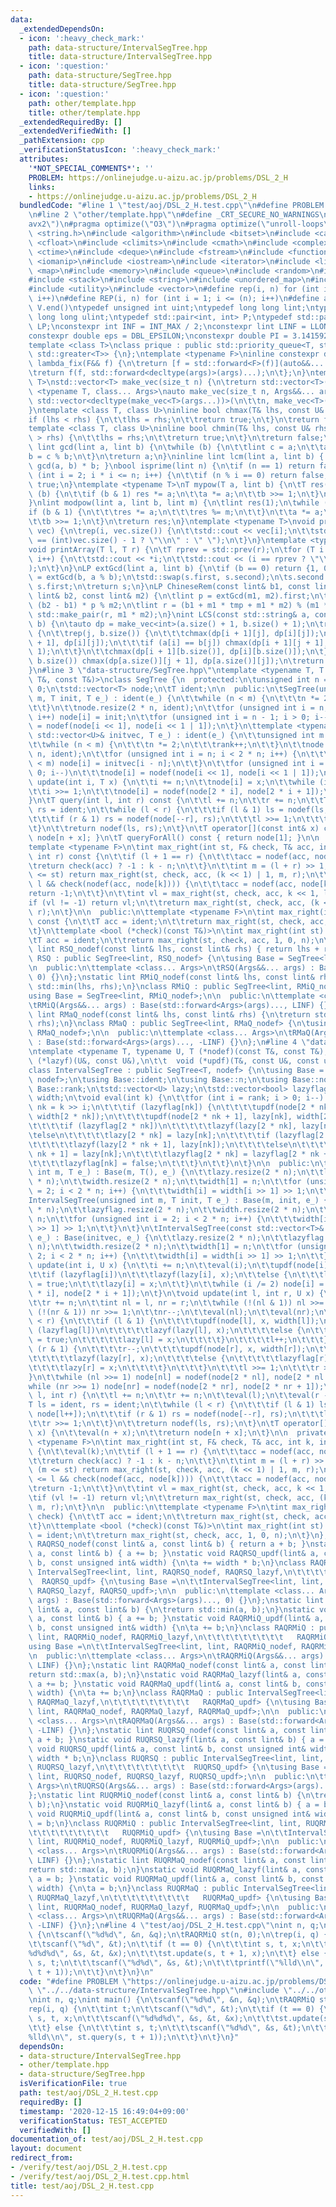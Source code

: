 ```yaml
---
data:
  _extendedDependsOn:
  - icon: ':heavy_check_mark:'
    path: data-structure/IntervalSegTree.hpp
    title: data-structure/IntervalSegTree.hpp
  - icon: ':question:'
    path: data-structure/SegTree.hpp
    title: data-structure/SegTree.hpp
  - icon: ':question:'
    path: other/template.hpp
    title: other/template.hpp
  _extendedRequiredBy: []
  _extendedVerifiedWith: []
  _pathExtension: cpp
  _verificationStatusIcon: ':heavy_check_mark:'
  attributes:
    '*NOT_SPECIAL_COMMENTS*': ''
    PROBLEM: https://onlinejudge.u-aizu.ac.jp/problems/DSL_2_H
    links:
    - https://onlinejudge.u-aizu.ac.jp/problems/DSL_2_H
  bundledCode: "#line 1 \"test/aoj/DSL_2_H.test.cpp\"\n#define PROBLEM \"https://onlinejudge.u-aizu.ac.jp/problems/DSL_2_H\"\
    \n#line 2 \"other/template.hpp\"\n#define _CRT_SECURE_NO_WARNINGS\n#pragma target(\"\
    avx2\")\n#pragma optimize(\"O3\")\n#pragma optimize(\"unroll-loops\")\n#include\
    \ <string.h>\n#include <algorithm>\n#include <bitset>\n#include <cassert>\n#include\
    \ <cfloat>\n#include <climits>\n#include <cmath>\n#include <complex>\n#include\
    \ <ctime>\n#include <deque>\n#include <fstream>\n#include <functional>\n#include\
    \ <iomanip>\n#include <iostream>\n#include <iterator>\n#include <list>\n#include\
    \ <map>\n#include <memory>\n#include <queue>\n#include <random>\n#include <set>\n\
    #include <stack>\n#include <string>\n#include <unordered_map>\n#include <unordered_set>\n\
    #include <utility>\n#include <vector>\n#define rep(i, n) for (int i = 0; i < (n);\
    \ i++)\n#define REP(i, n) for (int i = 1; i <= (n); i++)\n#define all(V) V.begin(),\
    \ V.end()\ntypedef unsigned int uint;\ntypedef long long lint;\ntypedef unsigned\
    \ long long ulint;\ntypedef std::pair<int, int> P;\ntypedef std::pair<lint, lint>\
    \ LP;\nconstexpr int INF = INT_MAX / 2;\nconstexpr lint LINF = LLONG_MAX / 2;\n\
    constexpr double eps = DBL_EPSILON;\nconstexpr double PI = 3.141592653589793238462643383279;\n\
    template <class T>\nclass prique : public std::priority_queue<T, std::vector<T>,\
    \ std::greater<T>> {\n};\ntemplate <typename F>\ninline constexpr decltype(auto)\
    \ lambda_fix(F&& f) {\n\treturn [f = std::forward<F>(f)](auto&&... args) {\n\t\
    \treturn f(f, std::forward<decltype(args)>(args)...);\n\t};\n}\ntemplate <typename\
    \ T>\nstd::vector<T> make_vec(size_t n) {\n\treturn std::vector<T>(n);\n}\ntemplate\
    \ <typename T, class... Args>\nauto make_vec(size_t n, Args&&... args) {\n\treturn\
    \ std::vector<decltype(make_vec<T>(args...))>(\n\t\tn, make_vec<T>(std::forward<Args>(args)...));\n\
    }\ntemplate <class T, class U>\ninline bool chmax(T& lhs, const U& rhs) {\n\t\
    if (lhs < rhs) {\n\t\tlhs = rhs;\n\t\treturn true;\n\t}\n\treturn false;\n}\n\
    template <class T, class U>\ninline bool chmin(T& lhs, const U& rhs) {\n\tif (lhs\
    \ > rhs) {\n\t\tlhs = rhs;\n\t\treturn true;\n\t}\n\treturn false;\n}\ninline\
    \ lint gcd(lint a, lint b) {\n\twhile (b) {\n\t\tlint c = a;\n\t\ta = b;\n\t\t\
    b = c % b;\n\t}\n\treturn a;\n}\ninline lint lcm(lint a, lint b) { return a /\
    \ gcd(a, b) * b; }\nbool isprime(lint n) {\n\tif (n == 1) return false;\n\tfor\
    \ (int i = 2; i * i <= n; i++) {\n\t\tif (n % i == 0) return false;\n\t}\n\treturn\
    \ true;\n}\ntemplate <typename T>\nT mypow(T a, lint b) {\n\tT res(1);\n\twhile\
    \ (b) {\n\t\tif (b & 1) res *= a;\n\t\ta *= a;\n\t\tb >>= 1;\n\t}\n\treturn res;\n\
    }\nlint modpow(lint a, lint b, lint m) {\n\tlint res(1);\n\twhile (b) {\n\t\t\
    if (b & 1) {\n\t\t\tres *= a;\n\t\t\tres %= m;\n\t\t}\n\t\ta *= a;\n\t\ta %= m;\n\
    \t\tb >>= 1;\n\t}\n\treturn res;\n}\ntemplate <typename T>\nvoid printArray(std::vector<T>&\
    \ vec) {\n\trep(i, vec.size()) {\n\t\tstd::cout << vec[i];\n\t\tstd::cout << (i\
    \ == (int)vec.size() - 1 ? \"\\n\" : \" \");\n\t}\n}\ntemplate <typename T>\n\
    void printArray(T l, T r) {\n\tT rprev = std::prev(r);\n\tfor (T i = l; i != r;\
    \ i++) {\n\t\tstd::cout << *i;\n\t\tstd::cout << (i == rprev ? \"\\n\" : \" \"\
    );\n\t}\n}\nLP extGcd(lint a, lint b) {\n\tif (b == 0) return {1, 0};\n\tLP s\
    \ = extGcd(b, a % b);\n\tstd::swap(s.first, s.second);\n\ts.second -= a / b *\
    \ s.first;\n\treturn s;\n}\nLP ChineseRem(const lint& b1, const lint& m1, const\
    \ lint& b2, const lint& m2) {\n\tlint p = extGcd(m1, m2).first;\n\tlint tmp =\
    \ (b2 - b1) * p % m2;\n\tlint r = (b1 + m1 * tmp + m1 * m2) % (m1 * m2);\n\treturn\
    \ std::make_pair(r, m1 * m2);\n}\nint LCS(const std::string& a, const std::string&\
    \ b) {\n\tauto dp = make_vec<int>(a.size() + 1, b.size() + 1);\n\trep(i, a.size())\
    \ {\n\t\trep(j, b.size()) {\n\t\t\tchmax(dp[i + 1][j], dp[i][j]);\n\t\t\tchmax(dp[i][j\
    \ + 1], dp[i][j]);\n\t\t\tif (a[i] == b[j]) chmax(dp[i + 1][j + 1], dp[i][j] +\
    \ 1);\n\t\t}\n\t\tchmax(dp[i + 1][b.size()], dp[i][b.size()]);\n\t}\n\trep(j,\
    \ b.size()) chmax(dp[a.size()][j + 1], dp[a.size()][j]);\n\treturn dp[a.size()][b.size()];\n\
    }\n#line 3 \"data-structure/SegTree.hpp\"\ntemplate <typename T, T (*nodef)(const\
    \ T&, const T&)>\nclass SegTree {\n  protected:\n\tunsigned int n = 1, rank =\
    \ 0;\n\tstd::vector<T> node;\n\tT ident;\n\n  public:\n\tSegTree(unsigned int\
    \ m, T init, T e_) : ident(e_) {\n\t\twhile (n < m) {\n\t\t\tn *= 2;\n\t\t\trank++;\n\
    \t\t}\n\t\tnode.resize(2 * n, ident);\n\t\tfor (unsigned int i = n; i < 2 * n;\
    \ i++) node[i] = init;\n\t\tfor (unsigned int i = n - 1; i > 0; i--)\n\t\t\tnode[i]\
    \ = nodef(node[i << 1], node[i << 1 | 1]);\n\t}\n\ttemplate <typename U>\n\tSegTree(const\
    \ std::vector<U>& initvec, T e_) : ident(e_) {\n\t\tunsigned int m = initvec.size();\n\
    \t\twhile (n < m) {\n\t\t\tn *= 2;\n\t\t\trank++;\n\t\t}\n\t\tnode.resize(2 *\
    \ n, ident);\n\t\tfor (unsigned int i = n; i < 2 * n; i++) {\n\t\t\tif (i - n\
    \ < m) node[i] = initvec[i - n];\n\t\t}\n\t\tfor (unsigned int i = n - 1; i >\
    \ 0; i--)\n\t\t\tnode[i] = nodef(node[i << 1], node[i << 1 | 1]);\n\t}\n\tvoid\
    \ update(int i, T x) {\n\t\ti += n;\n\t\tnode[i] = x;\n\t\twhile (i != 1) {\n\t\
    \t\ti >>= 1;\n\t\t\tnode[i] = nodef(node[2 * i], node[2 * i + 1]);\n\t\t}\n\t\
    }\n\tT query(int l, int r) const {\n\t\tl += n;\n\t\tr += n;\n\t\tT ls = ident,\
    \ rs = ident;\n\t\twhile (l < r) {\n\t\t\tif (l & 1) ls = nodef(ls, node[l++]);\n\
    \t\t\tif (r & 1) rs = nodef(node[--r], rs);\n\t\t\tl >>= 1;\n\t\t\tr >>= 1;\n\t\
    \t}\n\t\treturn nodef(ls, rs);\n\t}\n\tT operator[](const int& x) const { return\
    \ node[n + x]; }\n\tT queryForAll() const { return node[1]; }\n\n  private:\n\t\
    template <typename F>\n\tint max_right(int st, F& check, T& acc, int k, int l,\
    \ int r) const {\n\t\tif (l + 1 == r) {\n\t\t\tacc = nodef(acc, node[k]);\n\t\t\
    \treturn check(acc) ? -1 : k - n;\n\t\t}\n\t\tint m = (l + r) >> 1;\n\t\tif (m\
    \ <= st) return max_right(st, check, acc, (k << 1) | 1, m, r);\n\t\tif (st <=\
    \ l && check(nodef(acc, node[k]))) {\n\t\t\tacc = nodef(acc, node[k]);\n\t\t\t\
    return -1;\n\t\t}\n\t\tint vl = max_right(st, check, acc, k << 1, l, m);\n\t\t\
    if (vl != -1) return vl;\n\t\treturn max_right(st, check, acc, (k << 1) | 1, m,\
    \ r);\n\t}\n\n  public:\n\ttemplate <typename F>\n\tint max_right(int st, F check)\
    \ const {\n\t\tT acc = ident;\n\t\treturn max_right(st, check, acc, 1, 0, n);\n\
    \t}\n\ttemplate <bool (*check)(const T&)>\n\tint max_right(int st) const {\n\t\
    \tT acc = ident;\n\t\treturn max_right(st, check, acc, 1, 0, n);\n\t}\n};\nstatic\
    \ lint RSQ_nodef(const lint& lhs, const lint& rhs) { return lhs + rhs; }\nclass\
    \ RSQ : public SegTree<lint, RSQ_nodef> {\n\tusing Base = SegTree<lint, RSQ_nodef>;\n\
    \n  public:\n\ttemplate <class... Args>\n\tRSQ(Args&&... args) : Base(std::forward<Args>(args)...,\
    \ 0) {}\n};\nstatic lint RMiQ_nodef(const lint& lhs, const lint& rhs) {\n\treturn\
    \ std::min(lhs, rhs);\n}\nclass RMiQ : public SegTree<lint, RMiQ_nodef> {\n\t\
    using Base = SegTree<lint, RMiQ_nodef>;\n\n  public:\n\ttemplate <class... Args>\n\
    \tRMiQ(Args&&... args) : Base(std::forward<Args>(args)..., LINF) {}\n};\nstatic\
    \ lint RMaQ_nodef(const lint& lhs, const lint& rhs) {\n\treturn std::max(lhs,\
    \ rhs);\n}\nclass RMaQ : public SegTree<lint, RMaQ_nodef> {\n\tusing Base = SegTree<lint,\
    \ RMaQ_nodef>;\n\n  public:\n\ttemplate <class... Args>\n\tRMaQ(Args&&... args)\
    \ : Base(std::forward<Args>(args)..., -LINF) {}\n};\n#line 4 \"data-structure/IntervalSegTree.hpp\"\
    \ntemplate <typename T, typename U, T (*nodef)(const T&, const T&),\n\t\t  void\
    \ (*lazyf)(U&, const U&),\n\t\t  void (*updf)(T&, const U&, const unsigned int&)>\n\
    class IntervalSegTree : public SegTree<T, nodef> {\n\tusing Base = SegTree<T,\
    \ nodef>;\n\tusing Base::ident;\n\tusing Base::n;\n\tusing Base::node;\n\tusing\
    \ Base::rank;\n\tstd::vector<U> lazy;\n\tstd::vector<bool> lazyflag;\n\tstd::vector<int>\
    \ width;\n\tvoid eval(int k) {\n\t\tfor (int i = rank; i > 0; i--) {\n\t\t\tint\
    \ nk = k >> i;\n\t\t\tif (lazyflag[nk]) {\n\t\t\t\tupdf(node[2 * nk], lazy[nk],\
    \ width[2 * nk]);\n\t\t\t\tupdf(node[2 * nk + 1], lazy[nk], width[2 * nk + 1]);\n\
    \t\t\t\tif (lazyflag[2 * nk])\n\t\t\t\t\tlazyf(lazy[2 * nk], lazy[nk]);\n\t\t\t\
    \telse\n\t\t\t\t\tlazy[2 * nk] = lazy[nk];\n\t\t\t\tif (lazyflag[2 * nk + 1])\n\
    \t\t\t\t\tlazyf(lazy[2 * nk + 1], lazy[nk]);\n\t\t\t\telse\n\t\t\t\t\tlazy[2 *\
    \ nk + 1] = lazy[nk];\n\t\t\t\tlazyflag[2 * nk] = lazyflag[2 * nk + 1] = true;\n\
    \t\t\t\tlazyflag[nk] = false;\n\t\t\t}\n\t\t}\n\t}\n\n  public:\n\tIntervalSegTree(unsigned\
    \ int m, T e_) : Base(m, T(), e_) {\n\t\tlazy.resize(2 * n);\n\t\tlazyflag.resize(2\
    \ * n);\n\t\twidth.resize(2 * n);\n\t\twidth[1] = n;\n\t\tfor (unsigned int i\
    \ = 2; i < 2 * n; i++) {\n\t\t\twidth[i] = width[i >> 1] >> 1;\n\t\t}\n\t}\n\t\
    IntervalSegTree(unsigned int m, T init, T e_) : Base(m, init, e_) {\n\t\tlazy.resize(2\
    \ * n);\n\t\tlazyflag.resize(2 * n);\n\t\twidth.resize(2 * n);\n\t\twidth[1] =\
    \ n;\n\t\tfor (unsigned int i = 2; i < 2 * n; i++) {\n\t\t\twidth[i] = width[i\
    \ >> 1] >> 1;\n\t\t}\n\t}\n\tIntervalSegTree(const std::vector<T>& initvec, T\
    \ e_) : Base(initvec, e_) {\n\t\tlazy.resize(2 * n);\n\t\tlazyflag.resize(2 *\
    \ n);\n\t\twidth.resize(2 * n);\n\t\twidth[1] = n;\n\t\tfor (unsigned int i =\
    \ 2; i < 2 * n; i++) {\n\t\t\twidth[i] = width[i >> 1] >> 1;\n\t\t}\n\t}\n\tvoid\
    \ update(int i, U x) {\n\t\ti += n;\n\t\teval(i);\n\t\tupdf(node[i], x, width[i]);\n\
    \t\tif (lazyflag[i])\n\t\t\tlazyf(lazy[i], x);\n\t\telse {\n\t\t\tlazyflag[i]\
    \ = true;\n\t\t\tlazy[i] = x;\n\t\t}\n\t\twhile (i /= 2) node[i] = nodef(node[2\
    \ * i], node[2 * i + 1]);\n\t}\n\tvoid update(int l, int r, U x) {\n\t\tl += n;\n\
    \t\tr += n;\n\t\tint nl = l, nr = r;\n\t\twhile (!(nl & 1)) nl >>= 1;\n\t\twhile\
    \ (!(nr & 1)) nr >>= 1;\n\t\tnr--;\n\t\teval(nl);\n\t\teval(nr);\n\t\twhile (l\
    \ < r) {\n\t\t\tif (l & 1) {\n\t\t\t\tupdf(node[l], x, width[l]);\n\t\t\t\tif\
    \ (lazyflag[l])\n\t\t\t\t\tlazyf(lazy[l], x);\n\t\t\t\telse {\n\t\t\t\t\tlazyflag[l]\
    \ = true;\n\t\t\t\t\tlazy[l] = x;\n\t\t\t\t}\n\t\t\t\tl++;\n\t\t\t}\n\t\t\tif\
    \ (r & 1) {\n\t\t\t\tr--;\n\t\t\t\tupdf(node[r], x, width[r]);\n\t\t\t\tif (lazyflag[r])\n\
    \t\t\t\t\tlazyf(lazy[r], x);\n\t\t\t\telse {\n\t\t\t\t\tlazyflag[r] = true;\n\t\
    \t\t\t\tlazy[r] = x;\n\t\t\t\t}\n\t\t\t}\n\t\t\tl >>= 1;\n\t\t\tr >>= 1;\n\t\t\
    }\n\t\twhile (nl >>= 1) node[nl] = nodef(node[2 * nl], node[2 * nl + 1]);\n\t\t\
    while (nr >>= 1) node[nr] = nodef(node[2 * nr], node[2 * nr + 1]);\n\t}\n\tT query(int\
    \ l, int r) {\n\t\tl += n;\n\t\tr += n;\n\t\teval(l);\n\t\teval(r - 1);\n\t\t\
    T ls = ident, rs = ident;\n\t\twhile (l < r) {\n\t\t\tif (l & 1) ls = nodef(ls,\
    \ node[l++]);\n\t\t\tif (r & 1) rs = nodef(node[--r], rs);\n\t\t\tl >>= 1;\n\t\
    \t\tr >>= 1;\n\t\t}\n\t\treturn nodef(ls, rs);\n\t}\n\tT operator[](const int&\
    \ x) {\n\t\teval(n + x);\n\t\treturn node[n + x];\n\t}\n\n  private:\n\ttemplate\
    \ <typename F>\n\tint max_right(int st, F& check, T& acc, int k, int l, int r)\
    \ {\n\t\teval(k);\n\t\tif (l + 1 == r) {\n\t\t\tacc = nodef(acc, node[k]);\n\t\
    \t\treturn check(acc) ? -1 : k - n;\n\t\t}\n\t\tint m = (l + r) >> 1;\n\t\tif\
    \ (m <= st) return max_right(st, check, acc, (k << 1) | 1, m, r);\n\t\tif (st\
    \ <= l && check(nodef(acc, node[k]))) {\n\t\t\tacc = nodef(acc, node[k]);\n\t\t\
    \treturn -1;\n\t\t}\n\t\tint vl = max_right(st, check, acc, k << 1, l, m);\n\t\
    \tif (vl != -1) return vl;\n\t\treturn max_right(st, check, acc, (k << 1) | 1,\
    \ m, r);\n\t}\n\n  public:\n\ttemplate <typename F>\n\tint max_right(int st, F\
    \ check) {\n\t\tT acc = ident;\n\t\treturn max_right(st, check, acc, 1, 0, n);\n\
    \t}\n\ttemplate <bool (*check)(const T&)>\n\tint max_right(int st) {\n\t\tT acc\
    \ = ident;\n\t\treturn max_right(st, check, acc, 1, 0, n);\n\t}\n};\nstatic lint\
    \ RAQRSQ_nodef(const lint& a, const lint& b) { return a + b; }\nstatic void RAQRSQ_lazyf(lint&\
    \ a, const lint& b) { a += b; }\nstatic void RAQRSQ_updf(lint& a, const lint&\
    \ b, const unsigned int& width) {\n\ta += width * b;\n}\nclass RAQRSQ : public\
    \ IntervalSegTree<lint, lint, RAQRSQ_nodef, RAQRSQ_lazyf,\n\t\t\t\t\t\t\t\t\t\
    \  RAQRSQ_updf> {\n\tusing Base =\n\t\tIntervalSegTree<lint, lint, RAQRSQ_nodef,\
    \ RAQRSQ_lazyf, RAQRSQ_updf>;\n\n  public:\n\ttemplate <class... Args>\n\tRAQRSQ(Args&&...\
    \ args) : Base(std::forward<Args>(args)..., 0) {}\n};\nstatic lint RAQRMiQ_nodef(const\
    \ lint& a, const lint& b) {\n\treturn std::min(a, b);\n}\nstatic void RAQRMiQ_lazyf(lint&\
    \ a, const lint& b) { a += b; }\nstatic void RAQRMiQ_updf(lint& a, const lint&\
    \ b, const unsigned int& width) {\n\ta += b;\n}\nclass RAQRMiQ : public IntervalSegTree<lint,\
    \ lint, RAQRMiQ_nodef, RAQRMiQ_lazyf,\n\t\t\t\t\t\t\t\t\t   RAQRMiQ_updf> {\n\t\
    using Base =\n\t\tIntervalSegTree<lint, lint, RAQRMiQ_nodef, RAQRMiQ_lazyf, RAQRMiQ_updf>;\n\
    \n  public:\n\ttemplate <class... Args>\n\tRAQRMiQ(Args&&... args) : Base(std::forward<Args>(args)...,\
    \ LINF) {}\n};\nstatic lint RAQRMaQ_nodef(const lint& a, const lint& b) {\n\t\
    return std::max(a, b);\n}\nstatic void RAQRMaQ_lazyf(lint& a, const lint& b) {\
    \ a += b; }\nstatic void RAQRMaQ_updf(lint& a, const lint& b, const unsigned int&\
    \ width) {\n\ta += b;\n}\nclass RAQRMaQ : public IntervalSegTree<lint, lint, RAQRMaQ_nodef,\
    \ RAQRMaQ_lazyf,\n\t\t\t\t\t\t\t\t\t   RAQRMaQ_updf> {\n\tusing Base =\n\t\tIntervalSegTree<lint,\
    \ lint, RAQRMaQ_nodef, RAQRMaQ_lazyf, RAQRMaQ_updf>;\n\n  public:\n\ttemplate\
    \ <class... Args>\n\tRAQRMaQ(Args&&... args) : Base(std::forward<Args>(args)...,\
    \ -LINF) {}\n};\nstatic lint RUQRSQ_nodef(const lint& a, const lint& b) { return\
    \ a + b; }\nstatic void RUQRSQ_lazyf(lint& a, const lint& b) { a = b; }\nstatic\
    \ void RUQRSQ_updf(lint& a, const lint& b, const unsigned int& width) {\n\ta =\
    \ width * b;\n}\nclass RUQRSQ : public IntervalSegTree<lint, lint, RUQRSQ_nodef,\
    \ RUQRSQ_lazyf,\n\t\t\t\t\t\t\t\t\t  RUQRSQ_updf> {\n\tusing Base =\n\t\tIntervalSegTree<lint,\
    \ lint, RUQRSQ_nodef, RUQRSQ_lazyf, RUQRSQ_updf>;\n\n  public:\n\ttemplate <class...\
    \ Args>\n\tRUQRSQ(Args&&... args) : Base(std::forward<Args>(args)..., 0) {}\n\
    };\nstatic lint RUQRMiQ_nodef(const lint& a, const lint& b) {\n\treturn std::min(a,\
    \ b);\n}\nstatic void RUQRMiQ_lazyf(lint& a, const lint& b) { a = b; }\nstatic\
    \ void RUQRMiQ_updf(lint& a, const lint& b, const unsigned int& width) {\n\ta\
    \ = b;\n}\nclass RUQRMiQ : public IntervalSegTree<lint, lint, RUQRMiQ_nodef, RUQRMiQ_lazyf,\n\
    \t\t\t\t\t\t\t\t\t   RUQRMiQ_updf> {\n\tusing Base =\n\t\tIntervalSegTree<lint,\
    \ lint, RUQRMiQ_nodef, RUQRMiQ_lazyf, RUQRMiQ_updf>;\n\n  public:\n\ttemplate\
    \ <class... Args>\n\tRUQRMiQ(Args&&... args) : Base(std::forward<Args>(args)...,\
    \ LINF) {}\n};\nstatic lint RUQRMaQ_nodef(const lint& a, const lint& b) {\n\t\
    return std::max(a, b);\n}\nstatic void RUQRMaQ_lazyf(lint& a, const lint& b) {\
    \ a = b; }\nstatic void RUQRMaQ_updf(lint& a, const lint& b, const unsigned int&\
    \ width) {\n\ta = b;\n}\nclass RUQRMaQ : public IntervalSegTree<lint, lint, RUQRMaQ_nodef,\
    \ RUQRMaQ_lazyf,\n\t\t\t\t\t\t\t\t\t   RUQRMaQ_updf> {\n\tusing Base =\n\t\tIntervalSegTree<lint,\
    \ lint, RUQRMaQ_nodef, RUQRMaQ_lazyf, RUQRMaQ_updf>;\n\n  public:\n\ttemplate\
    \ <class... Args>\n\tRUQRMaQ(Args&&... args) : Base(std::forward<Args>(args)...,\
    \ -LINF) {}\n};\n#line 4 \"test/aoj/DSL_2_H.test.cpp\"\nint n, q;\nint main()\
    \ {\n\tscanf(\"%d%d\", &n, &q);\n\tRAQRMiQ st(n, 0);\n\trep(i, q) {\n\t\tint t;\n\
    \t\tscanf(\"%d\", &t);\n\t\tif (t == 0) {\n\t\t\tint s, t, x;\n\t\t\tscanf(\"\
    %d%d%d\", &s, &t, &x);\n\t\t\tst.update(s, t + 1, x);\n\t\t} else {\n\t\t\tint\
    \ s, t;\n\t\t\tscanf(\"%d%d\", &s, &t);\n\t\t\tprintf(\"%lld\\n\", st.query(s,\
    \ t + 1));\n\t\t}\n\t}\n}\n"
  code: "#define PROBLEM \"https://onlinejudge.u-aizu.ac.jp/problems/DSL_2_H\"\n#include\
    \ \"../../data-structure/IntervalSegTree.hpp\"\n#include \"../../other/template.hpp\"\
    \nint n, q;\nint main() {\n\tscanf(\"%d%d\", &n, &q);\n\tRAQRMiQ st(n, 0);\n\t\
    rep(i, q) {\n\t\tint t;\n\t\tscanf(\"%d\", &t);\n\t\tif (t == 0) {\n\t\t\tint\
    \ s, t, x;\n\t\t\tscanf(\"%d%d%d\", &s, &t, &x);\n\t\t\tst.update(s, t + 1, x);\n\
    \t\t} else {\n\t\t\tint s, t;\n\t\t\tscanf(\"%d%d\", &s, &t);\n\t\t\tprintf(\"\
    %lld\\n\", st.query(s, t + 1));\n\t\t}\n\t}\n}"
  dependsOn:
  - data-structure/IntervalSegTree.hpp
  - other/template.hpp
  - data-structure/SegTree.hpp
  isVerificationFile: true
  path: test/aoj/DSL_2_H.test.cpp
  requiredBy: []
  timestamp: '2020-12-15 16:49:04+09:00'
  verificationStatus: TEST_ACCEPTED
  verifiedWith: []
documentation_of: test/aoj/DSL_2_H.test.cpp
layout: document
redirect_from:
- /verify/test/aoj/DSL_2_H.test.cpp
- /verify/test/aoj/DSL_2_H.test.cpp.html
title: test/aoj/DSL_2_H.test.cpp
---
```

